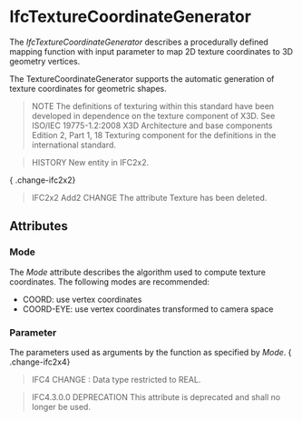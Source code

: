 # IfcTextureCoordinateGenerator

The _IfcTextureCoordinateGenerator_ describes a procedurally defined mapping function with input parameter to map 2D texture coordinates to 3D geometry vertices.
<!-- end of short definition -->

The TextureCoordinateGenerator supports the automatic generation of texture coordinates for geometric shapes.

> NOTE The definitions of texturing within this standard have been developed in dependence on the texture component of X3D. See ISO/IEC 19775-1.2:2008 X3D Architecture and base components Edition 2, Part 1, 18 Texturing component for the definitions in the international standard.

> HISTORY New entity in IFC2x2.

{ .change-ifc2x2}
> IFC2x2 Add2 CHANGE The attribute Texture has been deleted.

## Attributes

### Mode
The _Mode_ attribute describes the algorithm used to compute texture coordinates. The following modes are recommended:

 * COORD: use vertex coordinates
 * COORD-EYE: use vertex coordinates transformed to camera space

### Parameter
The parameters used as arguments by the function as specified by _Mode_.
{ .change-ifc2x4}
> IFC4 CHANGE : Data type restricted to REAL.

> IFC4.3.0.0 DEPRECATION This attribute is deprecated and shall no longer be used.
